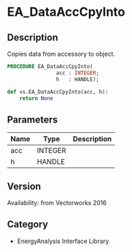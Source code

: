 # EA_DataAccCpyInto

## Description
Copies data from accessory to object.

```pascal
PROCEDURE EA_DataAccCpyInto(
				acc : INTEGER;
				h   : HANDLE);
```

```python
def vs.EA_DataAccCpyInto(acc, h):
    return None
```

## Parameters
|Name|Type|Description|
|---|---|---|
|acc|INTEGER|   |
|h|HANDLE|   |

## Version
Availability: from Vectorworks 2016

## Category
* EnergyAnalysis Interface Library

